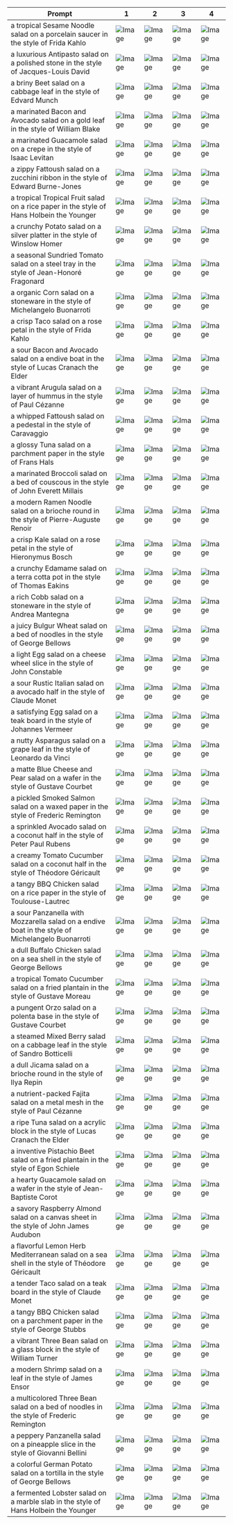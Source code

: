 | Prompt | 1 | 2 | 3 | 4 |
|-|-|-|-|-|
| a tropical Sesame Noodle salad on a porcelain saucer in the style of Frida Kahlo | ![Image](https://salad-benchmark-public-assets.s3.us-east-2.amazonaws.com/sdxl/0ecf24fa-a992-4f88-b0e4-be5a59e2421c-0.jpg) | ![Image](https://salad-benchmark-public-assets.s3.us-east-2.amazonaws.com/sdxl/0ecf24fa-a992-4f88-b0e4-be5a59e2421c-1.jpg) | ![Image](https://salad-benchmark-public-assets.s3.us-east-2.amazonaws.com/sdxl/0ecf24fa-a992-4f88-b0e4-be5a59e2421c-2.jpg) | ![Image](https://salad-benchmark-public-assets.s3.us-east-2.amazonaws.com/sdxl/0ecf24fa-a992-4f88-b0e4-be5a59e2421c-3.jpg) |
| a luxurious Antipasto salad on a polished stone in the style of Jacques-Louis David | ![Image](https://salad-benchmark-public-assets.s3.us-east-2.amazonaws.com/sdxl/c82a26d6-c5b8-4de7-a348-411572cae227-0.jpg) | ![Image](https://salad-benchmark-public-assets.s3.us-east-2.amazonaws.com/sdxl/c82a26d6-c5b8-4de7-a348-411572cae227-1.jpg) | ![Image](https://salad-benchmark-public-assets.s3.us-east-2.amazonaws.com/sdxl/c82a26d6-c5b8-4de7-a348-411572cae227-2.jpg) | ![Image](https://salad-benchmark-public-assets.s3.us-east-2.amazonaws.com/sdxl/c82a26d6-c5b8-4de7-a348-411572cae227-3.jpg) |
| a briny Beet salad on a cabbage leaf in the style of Edvard Munch | ![Image](https://salad-benchmark-public-assets.s3.us-east-2.amazonaws.com/sdxl/be655c1f-8163-4632-bff6-b0867e1c26d2-0.jpg) | ![Image](https://salad-benchmark-public-assets.s3.us-east-2.amazonaws.com/sdxl/be655c1f-8163-4632-bff6-b0867e1c26d2-1.jpg) | ![Image](https://salad-benchmark-public-assets.s3.us-east-2.amazonaws.com/sdxl/be655c1f-8163-4632-bff6-b0867e1c26d2-2.jpg) | ![Image](https://salad-benchmark-public-assets.s3.us-east-2.amazonaws.com/sdxl/be655c1f-8163-4632-bff6-b0867e1c26d2-3.jpg) |
| a marinated Bacon and Avocado salad on a gold leaf in the style of William Blake | ![Image](https://salad-benchmark-public-assets.s3.us-east-2.amazonaws.com/sdxl/5dd6d10a-656e-4040-a9f4-1d8608819ab1-0.jpg) | ![Image](https://salad-benchmark-public-assets.s3.us-east-2.amazonaws.com/sdxl/5dd6d10a-656e-4040-a9f4-1d8608819ab1-1.jpg) | ![Image](https://salad-benchmark-public-assets.s3.us-east-2.amazonaws.com/sdxl/5dd6d10a-656e-4040-a9f4-1d8608819ab1-2.jpg) | ![Image](https://salad-benchmark-public-assets.s3.us-east-2.amazonaws.com/sdxl/5dd6d10a-656e-4040-a9f4-1d8608819ab1-3.jpg) |
| a marinated Guacamole salad on a crepe in the style of Isaac Levitan | ![Image](https://salad-benchmark-public-assets.s3.us-east-2.amazonaws.com/sdxl/cf0949cf-9962-4600-9e97-27372276323d-0.jpg) | ![Image](https://salad-benchmark-public-assets.s3.us-east-2.amazonaws.com/sdxl/cf0949cf-9962-4600-9e97-27372276323d-1.jpg) | ![Image](https://salad-benchmark-public-assets.s3.us-east-2.amazonaws.com/sdxl/cf0949cf-9962-4600-9e97-27372276323d-2.jpg) | ![Image](https://salad-benchmark-public-assets.s3.us-east-2.amazonaws.com/sdxl/cf0949cf-9962-4600-9e97-27372276323d-3.jpg) |
| a zippy Fattoush salad on a zucchini ribbon in the style of Edward Burne-Jones | ![Image](https://salad-benchmark-public-assets.s3.us-east-2.amazonaws.com/sdxl/518c79b2-b8ab-4c9c-8f1d-54c80653256a-0.jpg) | ![Image](https://salad-benchmark-public-assets.s3.us-east-2.amazonaws.com/sdxl/518c79b2-b8ab-4c9c-8f1d-54c80653256a-1.jpg) | ![Image](https://salad-benchmark-public-assets.s3.us-east-2.amazonaws.com/sdxl/518c79b2-b8ab-4c9c-8f1d-54c80653256a-2.jpg) | ![Image](https://salad-benchmark-public-assets.s3.us-east-2.amazonaws.com/sdxl/518c79b2-b8ab-4c9c-8f1d-54c80653256a-3.jpg) |
| a tropical Tropical Fruit salad on a rice paper in the style of Hans Holbein the Younger | ![Image](https://salad-benchmark-public-assets.s3.us-east-2.amazonaws.com/sdxl/707f04a3-c2d3-49e8-8c8f-42aab25d7fea-0.jpg) | ![Image](https://salad-benchmark-public-assets.s3.us-east-2.amazonaws.com/sdxl/707f04a3-c2d3-49e8-8c8f-42aab25d7fea-1.jpg) | ![Image](https://salad-benchmark-public-assets.s3.us-east-2.amazonaws.com/sdxl/707f04a3-c2d3-49e8-8c8f-42aab25d7fea-2.jpg) | ![Image](https://salad-benchmark-public-assets.s3.us-east-2.amazonaws.com/sdxl/707f04a3-c2d3-49e8-8c8f-42aab25d7fea-3.jpg) |
| a crunchy Potato salad on a silver platter in the style of Winslow Homer | ![Image](https://salad-benchmark-public-assets.s3.us-east-2.amazonaws.com/sdxl/df68c648-13c0-4c6e-94ad-b12da645c1e8-0.jpg) | ![Image](https://salad-benchmark-public-assets.s3.us-east-2.amazonaws.com/sdxl/df68c648-13c0-4c6e-94ad-b12da645c1e8-1.jpg) | ![Image](https://salad-benchmark-public-assets.s3.us-east-2.amazonaws.com/sdxl/df68c648-13c0-4c6e-94ad-b12da645c1e8-2.jpg) | ![Image](https://salad-benchmark-public-assets.s3.us-east-2.amazonaws.com/sdxl/df68c648-13c0-4c6e-94ad-b12da645c1e8-3.jpg) |
| a seasonal Sundried Tomato salad on a steel tray in the style of Jean-Honoré Fragonard | ![Image](https://salad-benchmark-public-assets.s3.us-east-2.amazonaws.com/sdxl/beb469c6-47e9-45c2-a8a7-e5709dd6086e-0.jpg) | ![Image](https://salad-benchmark-public-assets.s3.us-east-2.amazonaws.com/sdxl/beb469c6-47e9-45c2-a8a7-e5709dd6086e-1.jpg) | ![Image](https://salad-benchmark-public-assets.s3.us-east-2.amazonaws.com/sdxl/beb469c6-47e9-45c2-a8a7-e5709dd6086e-2.jpg) | ![Image](https://salad-benchmark-public-assets.s3.us-east-2.amazonaws.com/sdxl/beb469c6-47e9-45c2-a8a7-e5709dd6086e-3.jpg) |
| a organic Corn salad on a stoneware in the style of Michelangelo Buonarroti | ![Image](https://salad-benchmark-public-assets.s3.us-east-2.amazonaws.com/sdxl/03487b92-0d8f-4449-aab7-9c4856cf44c3-0.jpg) | ![Image](https://salad-benchmark-public-assets.s3.us-east-2.amazonaws.com/sdxl/03487b92-0d8f-4449-aab7-9c4856cf44c3-1.jpg) | ![Image](https://salad-benchmark-public-assets.s3.us-east-2.amazonaws.com/sdxl/03487b92-0d8f-4449-aab7-9c4856cf44c3-2.jpg) | ![Image](https://salad-benchmark-public-assets.s3.us-east-2.amazonaws.com/sdxl/03487b92-0d8f-4449-aab7-9c4856cf44c3-3.jpg) |
| a crisp Taco salad on a rose petal in the style of Frida Kahlo | ![Image](https://salad-benchmark-public-assets.s3.us-east-2.amazonaws.com/sdxl/44576b36-dccd-4e35-8d91-d46b48a1ef50-0.jpg) | ![Image](https://salad-benchmark-public-assets.s3.us-east-2.amazonaws.com/sdxl/44576b36-dccd-4e35-8d91-d46b48a1ef50-1.jpg) | ![Image](https://salad-benchmark-public-assets.s3.us-east-2.amazonaws.com/sdxl/44576b36-dccd-4e35-8d91-d46b48a1ef50-2.jpg) | ![Image](https://salad-benchmark-public-assets.s3.us-east-2.amazonaws.com/sdxl/44576b36-dccd-4e35-8d91-d46b48a1ef50-3.jpg) |
| a sour Bacon and Avocado salad on a endive boat in the style of Lucas Cranach the Elder | ![Image](https://salad-benchmark-public-assets.s3.us-east-2.amazonaws.com/sdxl/1f885191-af64-43af-94a9-f90b6d5983f5-0.jpg) | ![Image](https://salad-benchmark-public-assets.s3.us-east-2.amazonaws.com/sdxl/1f885191-af64-43af-94a9-f90b6d5983f5-1.jpg) | ![Image](https://salad-benchmark-public-assets.s3.us-east-2.amazonaws.com/sdxl/1f885191-af64-43af-94a9-f90b6d5983f5-2.jpg) | ![Image](https://salad-benchmark-public-assets.s3.us-east-2.amazonaws.com/sdxl/1f885191-af64-43af-94a9-f90b6d5983f5-3.jpg) |
| a vibrant Arugula salad on a layer of hummus in the style of Paul Cézanne | ![Image](https://salad-benchmark-public-assets.s3.us-east-2.amazonaws.com/sdxl/8d2119d4-854a-4d52-8e92-e4a6c277356e-0.jpg) | ![Image](https://salad-benchmark-public-assets.s3.us-east-2.amazonaws.com/sdxl/8d2119d4-854a-4d52-8e92-e4a6c277356e-1.jpg) | ![Image](https://salad-benchmark-public-assets.s3.us-east-2.amazonaws.com/sdxl/8d2119d4-854a-4d52-8e92-e4a6c277356e-2.jpg) | ![Image](https://salad-benchmark-public-assets.s3.us-east-2.amazonaws.com/sdxl/8d2119d4-854a-4d52-8e92-e4a6c277356e-3.jpg) |
| a whipped Fattoush salad on a pedestal in the style of Caravaggio | ![Image](https://salad-benchmark-public-assets.s3.us-east-2.amazonaws.com/sdxl/38e79bb9-d166-4845-bfff-5496b2d63103-0.jpg) | ![Image](https://salad-benchmark-public-assets.s3.us-east-2.amazonaws.com/sdxl/38e79bb9-d166-4845-bfff-5496b2d63103-1.jpg) | ![Image](https://salad-benchmark-public-assets.s3.us-east-2.amazonaws.com/sdxl/38e79bb9-d166-4845-bfff-5496b2d63103-2.jpg) | ![Image](https://salad-benchmark-public-assets.s3.us-east-2.amazonaws.com/sdxl/38e79bb9-d166-4845-bfff-5496b2d63103-3.jpg) |
| a glossy Tuna salad on a parchment paper in the style of Frans Hals | ![Image](https://salad-benchmark-public-assets.s3.us-east-2.amazonaws.com/sdxl/a7ca83aa-7e1e-436e-95f8-5f8514d6c30e-0.jpg) | ![Image](https://salad-benchmark-public-assets.s3.us-east-2.amazonaws.com/sdxl/a7ca83aa-7e1e-436e-95f8-5f8514d6c30e-1.jpg) | ![Image](https://salad-benchmark-public-assets.s3.us-east-2.amazonaws.com/sdxl/a7ca83aa-7e1e-436e-95f8-5f8514d6c30e-2.jpg) | ![Image](https://salad-benchmark-public-assets.s3.us-east-2.amazonaws.com/sdxl/a7ca83aa-7e1e-436e-95f8-5f8514d6c30e-3.jpg) |
| a marinated Broccoli salad on a bed of couscous in the style of John Everett Millais | ![Image](https://salad-benchmark-public-assets.s3.us-east-2.amazonaws.com/sdxl/14fdd7b0-ead5-426c-937e-0d8623f05d73-0.jpg) | ![Image](https://salad-benchmark-public-assets.s3.us-east-2.amazonaws.com/sdxl/14fdd7b0-ead5-426c-937e-0d8623f05d73-1.jpg) | ![Image](https://salad-benchmark-public-assets.s3.us-east-2.amazonaws.com/sdxl/14fdd7b0-ead5-426c-937e-0d8623f05d73-2.jpg) | ![Image](https://salad-benchmark-public-assets.s3.us-east-2.amazonaws.com/sdxl/14fdd7b0-ead5-426c-937e-0d8623f05d73-3.jpg) |
| a modern Ramen Noodle salad on a brioche round in the style of Pierre-Auguste Renoir | ![Image](https://salad-benchmark-public-assets.s3.us-east-2.amazonaws.com/sdxl/069bd529-cd9d-40bc-8851-e166c6187486-0.jpg) | ![Image](https://salad-benchmark-public-assets.s3.us-east-2.amazonaws.com/sdxl/069bd529-cd9d-40bc-8851-e166c6187486-1.jpg) | ![Image](https://salad-benchmark-public-assets.s3.us-east-2.amazonaws.com/sdxl/069bd529-cd9d-40bc-8851-e166c6187486-2.jpg) | ![Image](https://salad-benchmark-public-assets.s3.us-east-2.amazonaws.com/sdxl/069bd529-cd9d-40bc-8851-e166c6187486-3.jpg) |
| a crisp Kale salad on a rose petal in the style of Hieronymus Bosch | ![Image](https://salad-benchmark-public-assets.s3.us-east-2.amazonaws.com/sdxl/703f1c31-db72-41d6-abb2-2510e4ab02ee-0.jpg) | ![Image](https://salad-benchmark-public-assets.s3.us-east-2.amazonaws.com/sdxl/703f1c31-db72-41d6-abb2-2510e4ab02ee-1.jpg) | ![Image](https://salad-benchmark-public-assets.s3.us-east-2.amazonaws.com/sdxl/703f1c31-db72-41d6-abb2-2510e4ab02ee-2.jpg) | ![Image](https://salad-benchmark-public-assets.s3.us-east-2.amazonaws.com/sdxl/703f1c31-db72-41d6-abb2-2510e4ab02ee-3.jpg) |
| a crunchy Edamame salad on a terra cotta pot in the style of Thomas Eakins | ![Image](https://salad-benchmark-public-assets.s3.us-east-2.amazonaws.com/sdxl/21381e00-00ed-44b7-a33e-4bc81a8db330-0.jpg) | ![Image](https://salad-benchmark-public-assets.s3.us-east-2.amazonaws.com/sdxl/21381e00-00ed-44b7-a33e-4bc81a8db330-1.jpg) | ![Image](https://salad-benchmark-public-assets.s3.us-east-2.amazonaws.com/sdxl/21381e00-00ed-44b7-a33e-4bc81a8db330-2.jpg) | ![Image](https://salad-benchmark-public-assets.s3.us-east-2.amazonaws.com/sdxl/21381e00-00ed-44b7-a33e-4bc81a8db330-3.jpg) |
| a rich Cobb salad on a stoneware in the style of Andrea Mantegna | ![Image](https://salad-benchmark-public-assets.s3.us-east-2.amazonaws.com/sdxl/41008ead-be05-4d1b-a7b7-b2779d340dae-0.jpg) | ![Image](https://salad-benchmark-public-assets.s3.us-east-2.amazonaws.com/sdxl/41008ead-be05-4d1b-a7b7-b2779d340dae-1.jpg) | ![Image](https://salad-benchmark-public-assets.s3.us-east-2.amazonaws.com/sdxl/41008ead-be05-4d1b-a7b7-b2779d340dae-2.jpg) | ![Image](https://salad-benchmark-public-assets.s3.us-east-2.amazonaws.com/sdxl/41008ead-be05-4d1b-a7b7-b2779d340dae-3.jpg) |
| a juicy Bulgur Wheat salad on a bed of noodles in the style of George Bellows | ![Image](https://salad-benchmark-public-assets.s3.us-east-2.amazonaws.com/sdxl/482966ea-f321-4818-9f76-ec4dd6711bcb-0.jpg) | ![Image](https://salad-benchmark-public-assets.s3.us-east-2.amazonaws.com/sdxl/482966ea-f321-4818-9f76-ec4dd6711bcb-1.jpg) | ![Image](https://salad-benchmark-public-assets.s3.us-east-2.amazonaws.com/sdxl/482966ea-f321-4818-9f76-ec4dd6711bcb-2.jpg) | ![Image](https://salad-benchmark-public-assets.s3.us-east-2.amazonaws.com/sdxl/482966ea-f321-4818-9f76-ec4dd6711bcb-3.jpg) |
| a light Egg salad on a cheese wheel slice in the style of John Constable | ![Image](https://salad-benchmark-public-assets.s3.us-east-2.amazonaws.com/sdxl/69c71586-24ab-4097-86d6-b2675f21dd5b-0.jpg) | ![Image](https://salad-benchmark-public-assets.s3.us-east-2.amazonaws.com/sdxl/69c71586-24ab-4097-86d6-b2675f21dd5b-1.jpg) | ![Image](https://salad-benchmark-public-assets.s3.us-east-2.amazonaws.com/sdxl/69c71586-24ab-4097-86d6-b2675f21dd5b-2.jpg) | ![Image](https://salad-benchmark-public-assets.s3.us-east-2.amazonaws.com/sdxl/69c71586-24ab-4097-86d6-b2675f21dd5b-3.jpg) |
| a sour Rustic Italian salad on a avocado half in the style of Claude Monet | ![Image](https://salad-benchmark-public-assets.s3.us-east-2.amazonaws.com/sdxl/f2b6d8cb-cbcd-4b00-9c4e-73aa8d757c17-0.jpg) | ![Image](https://salad-benchmark-public-assets.s3.us-east-2.amazonaws.com/sdxl/f2b6d8cb-cbcd-4b00-9c4e-73aa8d757c17-1.jpg) | ![Image](https://salad-benchmark-public-assets.s3.us-east-2.amazonaws.com/sdxl/f2b6d8cb-cbcd-4b00-9c4e-73aa8d757c17-2.jpg) | ![Image](https://salad-benchmark-public-assets.s3.us-east-2.amazonaws.com/sdxl/f2b6d8cb-cbcd-4b00-9c4e-73aa8d757c17-3.jpg) |
| a satisfying Egg salad on a teak board in the style of Johannes Vermeer | ![Image](https://salad-benchmark-public-assets.s3.us-east-2.amazonaws.com/sdxl/76224985-5ac4-4646-bf75-25812b6b68f6-0.jpg) | ![Image](https://salad-benchmark-public-assets.s3.us-east-2.amazonaws.com/sdxl/76224985-5ac4-4646-bf75-25812b6b68f6-1.jpg) | ![Image](https://salad-benchmark-public-assets.s3.us-east-2.amazonaws.com/sdxl/76224985-5ac4-4646-bf75-25812b6b68f6-2.jpg) | ![Image](https://salad-benchmark-public-assets.s3.us-east-2.amazonaws.com/sdxl/76224985-5ac4-4646-bf75-25812b6b68f6-3.jpg) |
| a nutty Asparagus salad on a grape leaf in the style of Leonardo da Vinci | ![Image](https://salad-benchmark-public-assets.s3.us-east-2.amazonaws.com/sdxl/b226673a-c19f-404f-a704-4c2659d79720-0.jpg) | ![Image](https://salad-benchmark-public-assets.s3.us-east-2.amazonaws.com/sdxl/b226673a-c19f-404f-a704-4c2659d79720-1.jpg) | ![Image](https://salad-benchmark-public-assets.s3.us-east-2.amazonaws.com/sdxl/b226673a-c19f-404f-a704-4c2659d79720-2.jpg) | ![Image](https://salad-benchmark-public-assets.s3.us-east-2.amazonaws.com/sdxl/b226673a-c19f-404f-a704-4c2659d79720-3.jpg) |
| a matte Blue Cheese and Pear salad on a wafer in the style of Gustave Courbet | ![Image](https://salad-benchmark-public-assets.s3.us-east-2.amazonaws.com/sdxl/b6f5beaa-866e-4b8a-b1b0-93cd69d62584-0.jpg) | ![Image](https://salad-benchmark-public-assets.s3.us-east-2.amazonaws.com/sdxl/b6f5beaa-866e-4b8a-b1b0-93cd69d62584-1.jpg) | ![Image](https://salad-benchmark-public-assets.s3.us-east-2.amazonaws.com/sdxl/b6f5beaa-866e-4b8a-b1b0-93cd69d62584-2.jpg) | ![Image](https://salad-benchmark-public-assets.s3.us-east-2.amazonaws.com/sdxl/b6f5beaa-866e-4b8a-b1b0-93cd69d62584-3.jpg) |
| a pickled Smoked Salmon salad on a waxed paper in the style of Frederic Remington | ![Image](https://salad-benchmark-public-assets.s3.us-east-2.amazonaws.com/sdxl/2aac8750-40de-46f5-9204-9c7429465095-0.jpg) | ![Image](https://salad-benchmark-public-assets.s3.us-east-2.amazonaws.com/sdxl/2aac8750-40de-46f5-9204-9c7429465095-1.jpg) | ![Image](https://salad-benchmark-public-assets.s3.us-east-2.amazonaws.com/sdxl/2aac8750-40de-46f5-9204-9c7429465095-2.jpg) | ![Image](https://salad-benchmark-public-assets.s3.us-east-2.amazonaws.com/sdxl/2aac8750-40de-46f5-9204-9c7429465095-3.jpg) |
| a sprinkled Avocado salad on a coconut half in the style of Peter Paul Rubens | ![Image](https://salad-benchmark-public-assets.s3.us-east-2.amazonaws.com/sdxl/9d126c9f-3062-4e3f-9485-763c8100b505-0.jpg) | ![Image](https://salad-benchmark-public-assets.s3.us-east-2.amazonaws.com/sdxl/9d126c9f-3062-4e3f-9485-763c8100b505-1.jpg) | ![Image](https://salad-benchmark-public-assets.s3.us-east-2.amazonaws.com/sdxl/9d126c9f-3062-4e3f-9485-763c8100b505-2.jpg) | ![Image](https://salad-benchmark-public-assets.s3.us-east-2.amazonaws.com/sdxl/9d126c9f-3062-4e3f-9485-763c8100b505-3.jpg) |
| a creamy Tomato Cucumber salad on a coconut half in the style of Théodore Géricault | ![Image](https://salad-benchmark-public-assets.s3.us-east-2.amazonaws.com/sdxl/d126e3be-5230-479f-b87a-340768f5f2a0-0.jpg) | ![Image](https://salad-benchmark-public-assets.s3.us-east-2.amazonaws.com/sdxl/d126e3be-5230-479f-b87a-340768f5f2a0-1.jpg) | ![Image](https://salad-benchmark-public-assets.s3.us-east-2.amazonaws.com/sdxl/d126e3be-5230-479f-b87a-340768f5f2a0-2.jpg) | ![Image](https://salad-benchmark-public-assets.s3.us-east-2.amazonaws.com/sdxl/d126e3be-5230-479f-b87a-340768f5f2a0-3.jpg) |
| a tangy BBQ Chicken salad on a rice paper in the style of Toulouse-Lautrec | ![Image](https://salad-benchmark-public-assets.s3.us-east-2.amazonaws.com/sdxl/c0a71639-143e-48e1-9a10-e4beba40ed43-0.jpg) | ![Image](https://salad-benchmark-public-assets.s3.us-east-2.amazonaws.com/sdxl/c0a71639-143e-48e1-9a10-e4beba40ed43-1.jpg) | ![Image](https://salad-benchmark-public-assets.s3.us-east-2.amazonaws.com/sdxl/c0a71639-143e-48e1-9a10-e4beba40ed43-2.jpg) | ![Image](https://salad-benchmark-public-assets.s3.us-east-2.amazonaws.com/sdxl/c0a71639-143e-48e1-9a10-e4beba40ed43-3.jpg) |
| a sour Panzanella with Mozzarella salad on a endive boat in the style of Michelangelo Buonarroti | ![Image](https://salad-benchmark-public-assets.s3.us-east-2.amazonaws.com/sdxl/d256080d-2848-4e10-9e06-04b94032545a-0.jpg) | ![Image](https://salad-benchmark-public-assets.s3.us-east-2.amazonaws.com/sdxl/d256080d-2848-4e10-9e06-04b94032545a-1.jpg) | ![Image](https://salad-benchmark-public-assets.s3.us-east-2.amazonaws.com/sdxl/d256080d-2848-4e10-9e06-04b94032545a-2.jpg) | ![Image](https://salad-benchmark-public-assets.s3.us-east-2.amazonaws.com/sdxl/d256080d-2848-4e10-9e06-04b94032545a-3.jpg) |
| a dull Buffalo Chicken salad on a sea shell in the style of George Bellows | ![Image](https://salad-benchmark-public-assets.s3.us-east-2.amazonaws.com/sdxl/d6d1b3e1-5d67-4864-9296-9a797fd35f2b-0.jpg) | ![Image](https://salad-benchmark-public-assets.s3.us-east-2.amazonaws.com/sdxl/d6d1b3e1-5d67-4864-9296-9a797fd35f2b-1.jpg) | ![Image](https://salad-benchmark-public-assets.s3.us-east-2.amazonaws.com/sdxl/d6d1b3e1-5d67-4864-9296-9a797fd35f2b-2.jpg) | ![Image](https://salad-benchmark-public-assets.s3.us-east-2.amazonaws.com/sdxl/d6d1b3e1-5d67-4864-9296-9a797fd35f2b-3.jpg) |
| a tropical Tomato Cucumber salad on a fried plantain in the style of Gustave Moreau | ![Image](https://salad-benchmark-public-assets.s3.us-east-2.amazonaws.com/sdxl/ec7d2a38-ed56-477d-94ca-838846b33a40-0.jpg) | ![Image](https://salad-benchmark-public-assets.s3.us-east-2.amazonaws.com/sdxl/ec7d2a38-ed56-477d-94ca-838846b33a40-1.jpg) | ![Image](https://salad-benchmark-public-assets.s3.us-east-2.amazonaws.com/sdxl/ec7d2a38-ed56-477d-94ca-838846b33a40-2.jpg) | ![Image](https://salad-benchmark-public-assets.s3.us-east-2.amazonaws.com/sdxl/ec7d2a38-ed56-477d-94ca-838846b33a40-3.jpg) |
| a pungent Orzo salad on a polenta base in the style of Gustave Courbet | ![Image](https://salad-benchmark-public-assets.s3.us-east-2.amazonaws.com/sdxl/c4c30380-bb2c-430b-b0e2-5722996e97e9-0.jpg) | ![Image](https://salad-benchmark-public-assets.s3.us-east-2.amazonaws.com/sdxl/c4c30380-bb2c-430b-b0e2-5722996e97e9-1.jpg) | ![Image](https://salad-benchmark-public-assets.s3.us-east-2.amazonaws.com/sdxl/c4c30380-bb2c-430b-b0e2-5722996e97e9-2.jpg) | ![Image](https://salad-benchmark-public-assets.s3.us-east-2.amazonaws.com/sdxl/c4c30380-bb2c-430b-b0e2-5722996e97e9-3.jpg) |
| a steamed Mixed Berry salad on a cabbage leaf in the style of Sandro Botticelli | ![Image](https://salad-benchmark-public-assets.s3.us-east-2.amazonaws.com/sdxl/34da5b9a-fea7-480c-9290-506fd9fcdc50-0.jpg) | ![Image](https://salad-benchmark-public-assets.s3.us-east-2.amazonaws.com/sdxl/34da5b9a-fea7-480c-9290-506fd9fcdc50-1.jpg) | ![Image](https://salad-benchmark-public-assets.s3.us-east-2.amazonaws.com/sdxl/34da5b9a-fea7-480c-9290-506fd9fcdc50-2.jpg) | ![Image](https://salad-benchmark-public-assets.s3.us-east-2.amazonaws.com/sdxl/34da5b9a-fea7-480c-9290-506fd9fcdc50-3.jpg) |
| a dull Jicama salad on a brioche round in the style of Ilya Repin | ![Image](https://salad-benchmark-public-assets.s3.us-east-2.amazonaws.com/sdxl/d12f2af8-e9cf-43d0-8680-a371ead89855-0.jpg) | ![Image](https://salad-benchmark-public-assets.s3.us-east-2.amazonaws.com/sdxl/d12f2af8-e9cf-43d0-8680-a371ead89855-1.jpg) | ![Image](https://salad-benchmark-public-assets.s3.us-east-2.amazonaws.com/sdxl/d12f2af8-e9cf-43d0-8680-a371ead89855-2.jpg) | ![Image](https://salad-benchmark-public-assets.s3.us-east-2.amazonaws.com/sdxl/d12f2af8-e9cf-43d0-8680-a371ead89855-3.jpg) |
| a nutrient-packed Fajita salad on a metal mesh in the style of Paul Cézanne | ![Image](https://salad-benchmark-public-assets.s3.us-east-2.amazonaws.com/sdxl/e5e8f3b1-bf5f-42d7-9cf7-449fef814f86-0.jpg) | ![Image](https://salad-benchmark-public-assets.s3.us-east-2.amazonaws.com/sdxl/e5e8f3b1-bf5f-42d7-9cf7-449fef814f86-1.jpg) | ![Image](https://salad-benchmark-public-assets.s3.us-east-2.amazonaws.com/sdxl/e5e8f3b1-bf5f-42d7-9cf7-449fef814f86-2.jpg) | ![Image](https://salad-benchmark-public-assets.s3.us-east-2.amazonaws.com/sdxl/e5e8f3b1-bf5f-42d7-9cf7-449fef814f86-3.jpg) |
| a ripe Tuna salad on a acrylic block in the style of Lucas Cranach the Elder | ![Image](https://salad-benchmark-public-assets.s3.us-east-2.amazonaws.com/sdxl/fbaeb908-fe2d-4ca3-ac45-e78e4f2a9508-0.jpg) | ![Image](https://salad-benchmark-public-assets.s3.us-east-2.amazonaws.com/sdxl/fbaeb908-fe2d-4ca3-ac45-e78e4f2a9508-1.jpg) | ![Image](https://salad-benchmark-public-assets.s3.us-east-2.amazonaws.com/sdxl/fbaeb908-fe2d-4ca3-ac45-e78e4f2a9508-2.jpg) | ![Image](https://salad-benchmark-public-assets.s3.us-east-2.amazonaws.com/sdxl/fbaeb908-fe2d-4ca3-ac45-e78e4f2a9508-3.jpg) |
| a inventive Pistachio Beet salad on a fried plantain in the style of Egon Schiele | ![Image](https://salad-benchmark-public-assets.s3.us-east-2.amazonaws.com/sdxl/011a3d1e-4b1c-4eb8-b9f1-0a62820a8570-0.jpg) | ![Image](https://salad-benchmark-public-assets.s3.us-east-2.amazonaws.com/sdxl/011a3d1e-4b1c-4eb8-b9f1-0a62820a8570-1.jpg) | ![Image](https://salad-benchmark-public-assets.s3.us-east-2.amazonaws.com/sdxl/011a3d1e-4b1c-4eb8-b9f1-0a62820a8570-2.jpg) | ![Image](https://salad-benchmark-public-assets.s3.us-east-2.amazonaws.com/sdxl/011a3d1e-4b1c-4eb8-b9f1-0a62820a8570-3.jpg) |
| a hearty Guacamole salad on a wafer in the style of Jean-Baptiste Corot | ![Image](https://salad-benchmark-public-assets.s3.us-east-2.amazonaws.com/sdxl/bbb0253f-9084-41a0-a216-f03a035d4612-0.jpg) | ![Image](https://salad-benchmark-public-assets.s3.us-east-2.amazonaws.com/sdxl/bbb0253f-9084-41a0-a216-f03a035d4612-1.jpg) | ![Image](https://salad-benchmark-public-assets.s3.us-east-2.amazonaws.com/sdxl/bbb0253f-9084-41a0-a216-f03a035d4612-2.jpg) | ![Image](https://salad-benchmark-public-assets.s3.us-east-2.amazonaws.com/sdxl/bbb0253f-9084-41a0-a216-f03a035d4612-3.jpg) |
| a savory Raspberry Almond salad on a canvas sheet in the style of John James Audubon | ![Image](https://salad-benchmark-public-assets.s3.us-east-2.amazonaws.com/sdxl/ad1fd069-47ba-4f51-baab-4ce1a3083b68-0.jpg) | ![Image](https://salad-benchmark-public-assets.s3.us-east-2.amazonaws.com/sdxl/ad1fd069-47ba-4f51-baab-4ce1a3083b68-1.jpg) | ![Image](https://salad-benchmark-public-assets.s3.us-east-2.amazonaws.com/sdxl/ad1fd069-47ba-4f51-baab-4ce1a3083b68-2.jpg) | ![Image](https://salad-benchmark-public-assets.s3.us-east-2.amazonaws.com/sdxl/ad1fd069-47ba-4f51-baab-4ce1a3083b68-3.jpg) |
| a flavorful Lemon Herb Mediterranean salad on a sea shell in the style of Théodore Géricault | ![Image](https://salad-benchmark-public-assets.s3.us-east-2.amazonaws.com/sdxl/dbd4a133-47d2-49ce-8516-567b1ae33fa2-0.jpg) | ![Image](https://salad-benchmark-public-assets.s3.us-east-2.amazonaws.com/sdxl/dbd4a133-47d2-49ce-8516-567b1ae33fa2-1.jpg) | ![Image](https://salad-benchmark-public-assets.s3.us-east-2.amazonaws.com/sdxl/dbd4a133-47d2-49ce-8516-567b1ae33fa2-2.jpg) | ![Image](https://salad-benchmark-public-assets.s3.us-east-2.amazonaws.com/sdxl/dbd4a133-47d2-49ce-8516-567b1ae33fa2-3.jpg) |
| a tender Taco salad on a teak board in the style of Claude Monet | ![Image](https://salad-benchmark-public-assets.s3.us-east-2.amazonaws.com/sdxl/d554a051-1169-47d2-8734-1a38866b740f-0.jpg) | ![Image](https://salad-benchmark-public-assets.s3.us-east-2.amazonaws.com/sdxl/d554a051-1169-47d2-8734-1a38866b740f-1.jpg) | ![Image](https://salad-benchmark-public-assets.s3.us-east-2.amazonaws.com/sdxl/d554a051-1169-47d2-8734-1a38866b740f-2.jpg) | ![Image](https://salad-benchmark-public-assets.s3.us-east-2.amazonaws.com/sdxl/d554a051-1169-47d2-8734-1a38866b740f-3.jpg) |
| a tangy BBQ Chicken salad on a parchment paper in the style of George Stubbs | ![Image](https://salad-benchmark-public-assets.s3.us-east-2.amazonaws.com/sdxl/870215ee-d629-483e-bfac-9ad72354b175-0.jpg) | ![Image](https://salad-benchmark-public-assets.s3.us-east-2.amazonaws.com/sdxl/870215ee-d629-483e-bfac-9ad72354b175-1.jpg) | ![Image](https://salad-benchmark-public-assets.s3.us-east-2.amazonaws.com/sdxl/870215ee-d629-483e-bfac-9ad72354b175-2.jpg) | ![Image](https://salad-benchmark-public-assets.s3.us-east-2.amazonaws.com/sdxl/870215ee-d629-483e-bfac-9ad72354b175-3.jpg) |
| a vibrant Three Bean salad on a glass block in the style of William Turner | ![Image](https://salad-benchmark-public-assets.s3.us-east-2.amazonaws.com/sdxl/96ede954-60b4-4930-b010-350fad64a812-0.jpg) | ![Image](https://salad-benchmark-public-assets.s3.us-east-2.amazonaws.com/sdxl/96ede954-60b4-4930-b010-350fad64a812-1.jpg) | ![Image](https://salad-benchmark-public-assets.s3.us-east-2.amazonaws.com/sdxl/96ede954-60b4-4930-b010-350fad64a812-2.jpg) | ![Image](https://salad-benchmark-public-assets.s3.us-east-2.amazonaws.com/sdxl/96ede954-60b4-4930-b010-350fad64a812-3.jpg) |
| a modern Shrimp salad on a leaf in the style of James Ensor | ![Image](https://salad-benchmark-public-assets.s3.us-east-2.amazonaws.com/sdxl/09c7c5d7-ba17-4b77-a703-947fb0c6d1a9-0.jpg) | ![Image](https://salad-benchmark-public-assets.s3.us-east-2.amazonaws.com/sdxl/09c7c5d7-ba17-4b77-a703-947fb0c6d1a9-1.jpg) | ![Image](https://salad-benchmark-public-assets.s3.us-east-2.amazonaws.com/sdxl/09c7c5d7-ba17-4b77-a703-947fb0c6d1a9-2.jpg) | ![Image](https://salad-benchmark-public-assets.s3.us-east-2.amazonaws.com/sdxl/09c7c5d7-ba17-4b77-a703-947fb0c6d1a9-3.jpg) |
| a multicolored Three Bean salad on a bed of noodles in the style of Frederic Remington | ![Image](https://salad-benchmark-public-assets.s3.us-east-2.amazonaws.com/sdxl/f237f122-45b2-4b1c-aab0-b973fef12fee-0.jpg) | ![Image](https://salad-benchmark-public-assets.s3.us-east-2.amazonaws.com/sdxl/f237f122-45b2-4b1c-aab0-b973fef12fee-1.jpg) | ![Image](https://salad-benchmark-public-assets.s3.us-east-2.amazonaws.com/sdxl/f237f122-45b2-4b1c-aab0-b973fef12fee-2.jpg) | ![Image](https://salad-benchmark-public-assets.s3.us-east-2.amazonaws.com/sdxl/f237f122-45b2-4b1c-aab0-b973fef12fee-3.jpg) |
| a peppery Panzanella salad on a pineapple slice in the style of Giovanni Bellini | ![Image](https://salad-benchmark-public-assets.s3.us-east-2.amazonaws.com/sdxl/63ef08bd-b9d0-4b7f-9abc-9cba49a353df-0.jpg) | ![Image](https://salad-benchmark-public-assets.s3.us-east-2.amazonaws.com/sdxl/63ef08bd-b9d0-4b7f-9abc-9cba49a353df-1.jpg) | ![Image](https://salad-benchmark-public-assets.s3.us-east-2.amazonaws.com/sdxl/63ef08bd-b9d0-4b7f-9abc-9cba49a353df-2.jpg) | ![Image](https://salad-benchmark-public-assets.s3.us-east-2.amazonaws.com/sdxl/63ef08bd-b9d0-4b7f-9abc-9cba49a353df-3.jpg) |
| a colorful German Potato salad on a tortilla in the style of George Bellows | ![Image](https://salad-benchmark-public-assets.s3.us-east-2.amazonaws.com/sdxl/75d50152-ccad-4a17-99cc-d59919c1c16b-0.jpg) | ![Image](https://salad-benchmark-public-assets.s3.us-east-2.amazonaws.com/sdxl/75d50152-ccad-4a17-99cc-d59919c1c16b-1.jpg) | ![Image](https://salad-benchmark-public-assets.s3.us-east-2.amazonaws.com/sdxl/75d50152-ccad-4a17-99cc-d59919c1c16b-2.jpg) | ![Image](https://salad-benchmark-public-assets.s3.us-east-2.amazonaws.com/sdxl/75d50152-ccad-4a17-99cc-d59919c1c16b-3.jpg) |
| a fermented Lobster salad on a marble slab in the style of Hans Holbein the Younger | ![Image](https://salad-benchmark-public-assets.s3.us-east-2.amazonaws.com/sdxl/e6e398df-3513-4bfd-b67f-c8006ecaa535-0.jpg) | ![Image](https://salad-benchmark-public-assets.s3.us-east-2.amazonaws.com/sdxl/e6e398df-3513-4bfd-b67f-c8006ecaa535-1.jpg) | ![Image](https://salad-benchmark-public-assets.s3.us-east-2.amazonaws.com/sdxl/e6e398df-3513-4bfd-b67f-c8006ecaa535-2.jpg) | ![Image](https://salad-benchmark-public-assets.s3.us-east-2.amazonaws.com/sdxl/e6e398df-3513-4bfd-b67f-c8006ecaa535-3.jpg) |
